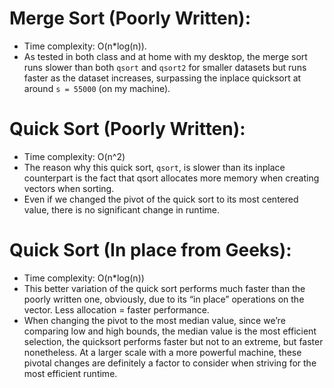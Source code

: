 # Merge Sort (Poorly Written):
* Time complexity: O(n*log(n)).
* As tested in both class and at home with my desktop, the merge sort runs slower than both ```qsort``` and ```qsort2``` for smaller datasets but runs faster as the dataset increases, surpassing the inplace quicksort at around ```s = 55000``` (on my machine).

# Quick Sort (Poorly Written):
* Time complexity: O(n^2)
* The reason why this quick sort, ```qsort```, is slower than its inplace counterpart is the fact that qsort allocates more memory when creating vectors when sorting. 
* Even if we changed the pivot of the quick sort to its most centered value, there is no significant change in runtime.

# Quick Sort (In place from Geeks):
* Time complexity: O(n*log(n))
* This better variation of the quick sort performs much faster than the poorly written one, obviously, due to its “in place” operations on the vector. Less allocation = faster performance.
* When changing the pivot to the most median value, since we’re comparing low and high bounds, the median value is the most efficient selection, the quicksort performs faster but not to an extreme, but faster nonetheless. At a larger scale with a more powerful machine, these pivotal changes are definitely a factor to consider when striving for the most efficient runtime.

